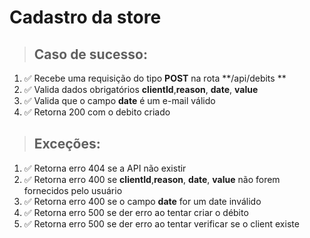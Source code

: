 # Cadastro da store

> ## Caso de sucesso:
1. ✅ Recebe uma requisição do tipo **POST** na rota **/api/debits **
2. ✅ Valida dados obrigatórios **clientId**,**reason**, **date**, **value**
3. ✅ Valida que o campo **date** é um e-mail válido
4. ✅ Retorna 200 com o debito criado

> ## Exceções:
1. ✅ Retorna erro 404 se a API não existir
1. ✅ Retorna erro 400 se **clientId**,**reason**, **date**, **value** não forem fornecidos pelo usuário
1. ✅ Retorna erro 400 se o campo **date** for um date inválido
1. ✅ Retorna erro 500 se der erro ao tentar criar o débito
1. ✅ Retorna erro 500 se der erro ao tentar verificar se o client existe